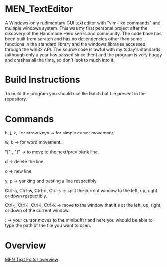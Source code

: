 # MEN_TextEditor
A Windows-only rudimentary GUI text editor with "vim-like commands" and multiple windows system.
This was my first personal project after the discovery of the Handmade Hero series and community.
The code base has been built from scratch and has no dependencies other than some functions in the standard library and the windows libraries accessed through the win32 API.
The source code is awful with my today's standards (although only a year has passed since then) and the program is very buggy and crashes all the time, so don't look to much into it.

# Build Instructions
To build the program you should use the batch.bat file present in the repository.

# Commands 
h, j, k, l or arrow keys -> for simple cursor movement.

w, b -> for word movement.

 "[" , "]" -> to move to the next/prev blank line.

d -> delete the line.

o -> new line

y, p -> yanking and pasting a line respectibly.

Ctrl-a, Ctrl-w, Ctrl-d, Ctrl-s -> split the current window to the left, up, right or down respectibly.

Ctrl-j, Ctrl-i, Ctrl-l, Ctrl-k -> move to the window that it's at the left, up, right, or down of the current window.

: -> your cursor moves to the minibuffer and here you whould be able to type the path of the file you want to open.

# Overview
[MEN Text Editor overview](https://www.youtube.com/watch?v=fgYtkhYv3Ws&ab_channel=MENYoutuber)

